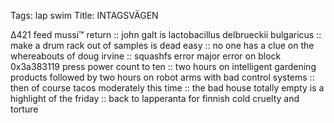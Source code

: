 Tags: lap swim
Title: INTAGSVÄGEN
  
∆421 feed mussi™ return :: john galt is lactobacillus delbrueckii bulgaricus :: make a drum rack out of samples is dead easy :: no one has a clue on the whereabouts of doug irvine :: squashfs error major error on block 0x3a383119 press power count to ten :: two hours on intelligent gardening products followed by two hours on robot arms with bad control systems :: then of course tacos moderately this time :: the bad house totally empty is a highlight of the friday :: back to lapperanta for finnish cold cruelty and torture